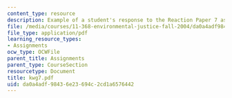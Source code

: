 ```yaml
---
content_type: resource
description: Example of a student's response to the Reaction Paper 7 assignment.
file: /media/courses/11-368-environmental-justice-fall-2004/da0a4adf98436e23694c2cd1a6576442_kwg7.pdf
file_type: application/pdf
learning_resource_types:
- Assignments
ocw_type: OCWFile
parent_title: Assignments
parent_type: CourseSection
resourcetype: Document
title: kwg7.pdf
uid: da0a4adf-9843-6e23-694c-2cd1a6576442
---
```

